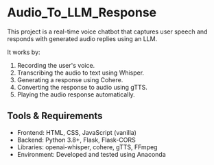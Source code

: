 # Audio_To_LLM_Response

This project is a real-time voice chatbot that captures user speech and responds with generated audio replies using an LLM.

It works by:
1. Recording the user's voice.
2. Transcribing the audio to text using Whisper.
3. Generating a response using Cohere.
4. Converting the response to audio using gTTS.
5. Playing the audio response automatically.

## Tools & Requirements
- Frontend: HTML, CSS, JavaScript (vanilla)
- Backend: Python 3.8+, Flask, Flask-CORS
- Libraries: openai-whisper, cohere, gTTS, FFmpeg
- Environment: Developed and tested using Anaconda
